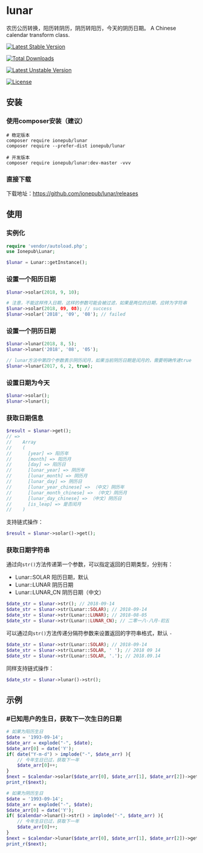 # lunar

农历公历转换，阳历转阴历，阴历转阳历，今天的阴历日期。
A Chinese calendar transform class.

[![Latest Stable Version](https://poser.pugx.org/ionepub/lunar/v/stable)](https://packagist.org/packages/ionepub/lunar)

[![Total Downloads](https://poser.pugx.org/ionepub/lunar/downloads)](https://packagist.org/packages/ionepub/lunar)

[![Latest Unstable Version](https://poser.pugx.org/ionepub/lunar/v/unstable)](https://packagist.org/packages/ionepub/lunar)

[![License](https://poser.pugx.org/ionepub/lunar/license)](https://packagist.org/packages/ionepub/lunar)

## 安装

### 使用composer安装（建议）

```
# 稳定版本
composer require ionepub/lunar
composer require --prefer-dist ionepub/lunar

# 开发版本
composer require ionepub/lunar:dev-master -vvv
```

### 直接下载

下载地址：<https://github.com/ionepub/lunar/releases>



## 使用

### 实例化

```php
require 'vendor/autoload.php';
use Ionepub\Lunar;

$lunar = Lunar::getInstance();
```

### 设置一个阳历日期

```php
$lunar->solar(2018, 9, 10);

# 注意，不能这样传入日期，这样的参数可能会被过滤，如果是两位的日期，应转为字符串
$lunar->solar(2018, 09, 08); // success
$lunar->solar('2018', '09', '08'); // failed
```

### 设置一个阴历日期

```php
$lunar->lunar(2018, 8, 5);
$lunar->lunar('2018', '08', '05');

// lunar方法中第四个参数表示阴历闰月，如果当前阴历日期是闰月的，需要明确传递true
$lunar->lunar(2017, 6, 2, true);
```

### 设置日期为今天

```php 
$lunar->solar();
$lunar->lunar();
```

### 获取日期信息

```php
$result = $lunar->get();
// =>
//    Array
//    (
//	    [year] => 阳历年
//	    [month] => 阳历月
//	    [day] => 阳历日
//	    [lunar_year] => 阴历年
//	    [lunar_month] => 阴历月
//	    [lunar_day] => 阴历日
//	    [lunar_year_chinese] => （中文）阴历年
//	    [lunar_month_chinese] => （中文）阴历月
//	    [lunar_day_chinese] => （中文）阴历日
//	    [is_leap] => 是否闰月
//    )
```

支持链式操作：

```php 
$result = $lunar->solar()->get();
```

### 获取日期字符串

通过向`str()`方法传递第一个参数，可以指定返回的日期类型，分别有：

- Lunar::SOLAR 阳历日期，默认
- Lunar::LUNAR 阴历日期
- Lunar::LUNAR_CN  阴历日期（中文）

```php
$date_str = $lunar->str(); // 2018-09-14
$date_str = $lunar->str(Lunar::SOLAR); // 2018-09-14
$date_str = $lunar->str(Lunar::LUNAR); // 2018-08-05
$date_str = $lunar->str(Lunar::LUNAR_CN); // 二零一八-八月-初五
```

可以通过向`str()`方法传递分隔符参数来设置返回的字符串格式，默认 `-`

```php 
$date_str = $lunar->str(Lunar::SOLAR); // 2018-09-14
$date_str = $lunar->str(Lunar::SOLAR, ' '); // 2018 09 14
$date_str = $lunar->str(Lunar::SOLAR, '.'); // 2018.09.14
```

同样支持链式操作：

```php
$date_str = $lunar->lunar()->str();
```

## 示例

### #已知用户的生日，获取下一次生日的日期

```php
# 如果为阳历生日
$date = '1993-09-14';
$date_arr = explode("-", $date);
$date_arr[0] = date('Y');
if( date("Y-m-d") > implode("-", $date_arr) ){
    // 今年生日已过，获取下一年
    $date_arr[0]++;
}
$next = $calendar->solar($date_arr[0], $date_arr[1], $date_arr[2])->get();
print_r($next);

# 如果为阴历生日
$date = '1993-09-14';
$date_arr = explode("-", $date);
$date_arr[0] = date('Y');
if( $calendar->lunar()->str() > implode("-", $date_arr) ){
    // 今年生日已过，获取下一年
    $date_arr[0]++;
}
$next = $calendar->lunar($date_arr[0], $date_arr[1], $date_arr[2])->get();
print_r($next);
```





